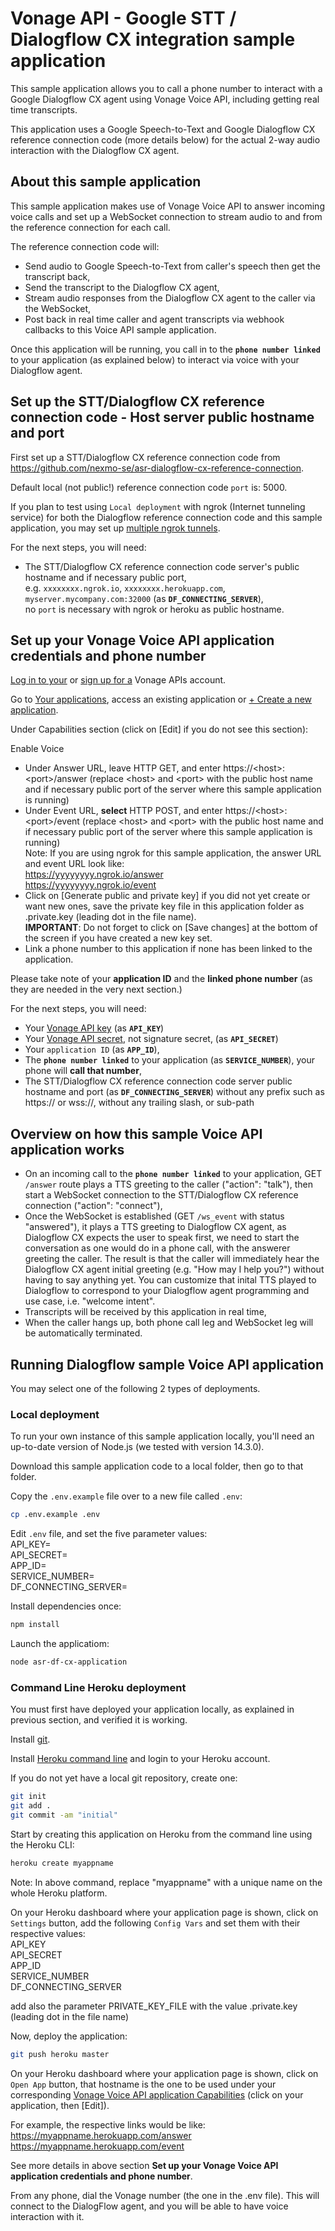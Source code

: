 # Vonage API - Google STT / Dialogflow CX integration sample application

This sample application allows you to call a phone number to interact with a Google Dialogflow CX agent using Vonage Voice API, including getting real time transcripts.

This application uses a Google Speech-to-Text and Google Dialogflow CX reference connection code (more details below) for the actual 2-way audio interaction with the Dialogflow CX agent.

## About this sample application

This sample application makes use of Vonage Voice API to answer incoming voice calls and set up a WebSocket connection to stream audio to and from the reference connection for each call.

The reference connection code will:
- Send audio to Google Speech-to-Text from caller's speech then get the transcript back,
- Send the transcript to the Dialogflow CX agent,
- Stream audio responses from the Dialogflow CX agent to the caller via the WebSocket,
- Post back in real time caller and agent transcripts via webhook callbacks to this Voice API sample application.

Once this application will be running, you call in to the **`phone number linked`** to your application (as explained below) to interact via voice with your Dialogflow agent.</br>

## Set up the STT/Dialogflow CX reference connection code - Host server public hostname and port

First set up a STT/Dialogflow CX reference connection code from https://github.com/nexmo-se/asr-dialogflow-cx-reference-connection.

Default local (not public!) reference connection code `port` is: 5000.

If you plan to test using `Local deployment` with ngrok (Internet tunneling service) for both the Dialogflow reference connection code and this sample application, you may set up [multiple ngrok tunnels](https://ngrok.com/docs#multiple-tunnels).

For the next steps, you will need:
- The STT/Dialogflow CX reference connection code server's public hostname and if necessary public port,</br>
e.g. `xxxxxxxx.ngrok.io`, `xxxxxxxx.herokuapp.com`, `myserver.mycompany.com:32000`  (as **`DF_CONNECTING_SERVER`**),</br>
no `port` is necessary with ngrok or heroku as public hostname.</br>

## Set up your Vonage Voice API application credentials and phone number

[Log in to your](https://dashboard.nexmo.com/sign-in) or [sign up for a](https://dashboard.nexmo.com/sign-up) Vonage APIs account.

Go to [Your applications](https://dashboard.nexmo.com/applications), access an existing application or [+ Create a new application](https://dashboard.nexmo.com/applications/new).

Under Capabilities section (click on [Edit] if you do not see this section):

Enable Voice
- Under Answer URL, leave HTTP GET, and enter https://\<host\>:\<port\>/answer (replace \<host\> and \<port\> with the public host name and if necessary public port of the server where this sample application is running)</br>
- Under Event URL, **select** HTTP POST, and enter https://\<host\>:\<port\>/event (replace \<host\> and \<port\> with the public host name and if necessary public port of the server where this sample application is running)</br>
Note: If you are using ngrok for this sample application, the answer URL and event URL look like:</br>
https://yyyyyyyy.ngrok.io/answer</br>
https://yyyyyyyy.ngrok.io/event</br> 	
- Click on [Generate public and private key] if you did not yet create or want new ones, save the private key file in this application folder as .private.key (leading dot in the file name).</br>
**IMPORTANT**: Do not forget to click on [Save changes] at the bottom of the screen if you have created a new key set.</br>
- Link a phone number to this application if none has been linked to the application.

Please take note of your **application ID** and the **linked phone number** (as they are needed in the very next section.)

For the next steps, you will need:</br>
- Your [Vonage API key](https://dashboard.nexmo.com/settings) (as **`API_KEY`**)</br>
- Your [Vonage API secret](https://dashboard.nexmo.com/settings), not signature secret, (as **`API_SECRET`**)</br>
- Your `application ID` (as **`APP_ID`**),</br>
- The **`phone number linked`** to your application (as **`SERVICE_NUMBER`**), your phone will **call that number**,</br>
- The STT/Dialogflow CX reference connection code server public hostname and port (as **`DF_CONNECTING_SERVER`**) without any prefix such as https:// or wss://, without any trailing slash, or sub-path</br>

## Overview on how this sample Voice API application works

- On an incoming call to the **`phone number linked`** to your application, GET `/answer` route plays a TTS greeting to the caller ("action": "talk"), then start a WebSocket connection to the STT/Dialogflow CX reference connection ("action": "connect"),
- Once the WebSocket is established (GET `/ws_event` with status "answered"), it plays a TTS greeting to Dialogflow CX agent, as Dialogflow CX expects the user to speak first, we need to start the conversation as one would do in a phone call, with the answerer greeting the caller. The result is that the caller will immediately hear the Dialogflow CX agent initial greeting (e.g. "How may I help you?") without having to say anything yet.
You can customize that inital TTS played to Dialogflow to correspond to your Dialogflow agent programming and use case, i.e. "welcome intent".
- Transcripts will be received by this application in real time,</br>
- When the caller hangs up, both phone call leg and WebSocket leg will be automatically terminated.

## Running Dialogflow sample Voice API application

You may select one of the following 2 types of deployments.

### Local deployment

To run your own instance of this sample application locally, you'll need an up-to-date version of Node.js (we tested with version 14.3.0).

Download this sample application code to a local folder, then go to that folder.

Copy the `.env.example` file over to a new file called `.env`:
```bash
cp .env.example .env
```

Edit `.env` file, and set the five parameter values:</br>
API_KEY=</br>
API_SECRET=</br>
APP_ID=</br>
SERVICE_NUMBER=</br>
DF_CONNECTING_SERVER=</br>


Install dependencies once:
```bash
npm install
```

Launch the applicatiom:
```bash
node asr-df-cx-application
```

### Command Line Heroku deployment

You must first have deployed your application locally, as explained in previous section, and verified it is working.

Install [git](https://git-scm.com/downloads).

Install [Heroku command line](https://devcenter.heroku.com/categories/command-line) and login to your Heroku account.

If you do not yet have a local git repository, create one:</br>
```bash
git init
git add .
git commit -am "initial"
```

Start by creating this application on Heroku from the command line using the Heroku CLI:

```bash
heroku create myappname
```

Note: In above command, replace "myappname" with a unique name on the whole Heroku platform.

On your Heroku dashboard where your application page is shown, click on `Settings` button,
add the following `Config Vars` and set them with their respective values:</br>
API_KEY</br>
API_SECRET</br>
APP_ID</br>
SERVICE_NUMBER</br>
DF_CONNECTING_SERVER</br>

add also the parameter PRIVATE_KEY_FILE with the value .private.key (leading dot in the file name)</br>

Now, deploy the application:


```bash
git push heroku master
```

On your Heroku dashboard where your application page is shown, click on `Open App` button, that hostname is the one to be used under your corresponding [Vonage Voice API application Capabilities](https://dashboard.nexmo.com/applications) (click on your application, then [Edit]).</br>

For example, the respective links would be like:</br>
https://myappname.herokuapp.com/answer</br>
https://myappname.herokuapp.com/event</br>

See more details in above section **Set up your Vonage Voice API application credentials and phone number**.


From any phone, dial the Vonage number (the one in the .env file).  This will connect to the DialogFlow agent, and you will be able to have voice interaction with it.
